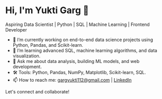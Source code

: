 # Hi, I'm Yukti Garg 👋

Aspiring Data Scientist | Python | SQL | Machine Learning | Frontend Developer

- 🔭 I’m currently working on end-to-end data science projects using Python, Pandas, and Scikit-learn.
- 🌱 I’m learning advanced SQL, machine learning algorithms, and data visualization.
- 💬 Ask me about data analysis, building ML models, and web development.
- 🛠️ Tools: Python, Pandas, NumPy, Matplotlib, Scikit-learn, SQL.
- 📫 How to reach me: gargyukti112@gmail.com | [LinkedIn](https://www.linkedin.com/in/yukti-garg-8397b4218/)

Let's connect and collaborate!

<!--
**YukiP7/YukiP7** is a ✨ _special_ ✨ repository because its `README.md` (this file) appears on your GitHub profile.

Here are some ideas to get you started:

- 🔭 I’m currently working on ...
- 🌱 I’m currently learning ...
- 👯 I’m looking to collaborate on ...
- 🤔 I’m looking for help with ...
- 💬 Ask me about ...
- 📫 How to reach me: ...
- 😄 Pronouns: ...
- ⚡ Fun fact: ...
-->
